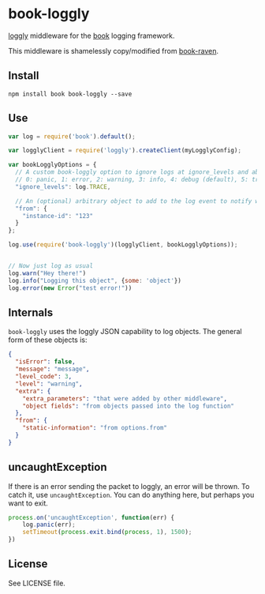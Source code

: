 # book-loggly

[loggly](http://loggly.com) middleware for the [book](https://github.com/defunctzombie/node-book) logging framework.

This middleware is shamelessly copy/modified from [book-raven](https://github.com/defunctzombie/node-book-raven).

## Install

```
npm install book book-loggly --save
```

## Use

```javascript
var log = require('book').default();

var logglyClient = require('loggly').createClient(myLogglyConfig);

var bookLogglyOptions = {
  // A custom book-loggly option to ignore logs at ignore_levels and above
  // 0: panic, 1: error, 2: warning, 3: info, 4: debug (default), 5: trace
  "ignore_levels": log.TRACE,

  // An (optional) arbitrary object to add to the log event to notify where its coming from
  "from": {
    "instance-id": "123"
  }
};

log.use(require('book-loggly')(logglyClient, bookLogglyOptions));


// Now just log as usual
log.warn("Hey there!")
log.info("Logging this object", {some: 'object'})
log.error(new Error("test error!"))
```

## Internals

`book-loggly` uses the loggly JSON capability to log objects. The general form of these objects is:

```json
{
  "isError": false,
  "message": "message",
  "level_code": 3,
  "level": "warning",
  "extra": {
    "extra_parameters": "that were added by other middleware",
    "object fields": "from objects passed into the log function"
  },
  "from": {
    "static-information": "from options.from"
  }
}
```

## uncaughtException

If there is an error sending the packet to loggly, an error will be thrown. To catch it, use `uncaughtException`. You can do anything here, but perhaps you want to exit.

```javascript
process.on('uncaughtException', function(err) {
    log.panic(err);
    setTimeout(process.exit.bind(process, 1), 1500);
})
```

## License

See LICENSE file.
